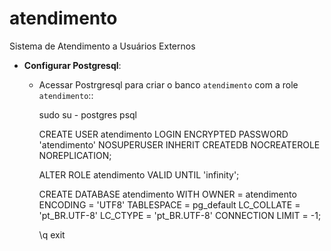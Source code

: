 # atendimento
Sistema de Atendimento a Usuários Externos

* **Configurar Postgresql**:

  * Acessar Postrgresql para criar o banco ``atendimento`` com a role ``atendimento``::

      sudo su - postgres
      psql

      CREATE USER atendimento LOGIN
      ENCRYPTED PASSWORD 'atendimento'
      NOSUPERUSER INHERIT CREATEDB NOCREATEROLE NOREPLICATION;

      ALTER ROLE atendimento VALID UNTIL 'infinity';

      CREATE DATABASE atendimento
         WITH OWNER = atendimento
         ENCODING = 'UTF8'
         TABLESPACE = pg_default
         LC_COLLATE = 'pt_BR.UTF-8'
         LC_CTYPE = 'pt_BR.UTF-8'
         CONNECTION LIMIT = -1;

      \q
      exit
